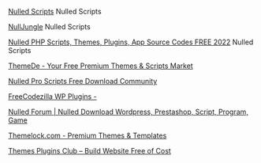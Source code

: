
[Nulled Scripts](https://www.nullscripts.net/)
Nulled Scripts

[NullJungle](https://nulljungle.com/)
Nulled Scripts

[Nulled PHP Scripts, Themes, Plugins, App Source Codes FREE 2022](https://nullphpscript.com/)
Nulled Scripts

[ThemeDe - Your Free Premium Themes & Scripts Market](https://www.themede.com/)

[Nulled Pro Scripts Free Download Community](https://www.nullpro.ru/)

[FreeCodezilla WP Plugins -](https://freecodezilla.net/)

[Nulled Forum | Nulled Download Wordpress, Prestashop, Script, Program, Game](https://www.nulledfrm.com/)

[Themelock.com - Premium Themes & Templates](https://themelock.com/eng/)

[Themes Plugins Club – Build Website Free of Cost](https://themesplugins.club/)
